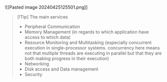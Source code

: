 ![[Pasted image 20240425125501.png]]

> [!Tip] The main services
> - Peripheral Communication
> - Memory Management (in regards to which application have access to which data)
> - Resource Monitoring and Multitasking (especially concurrent execution in single-processor systems. concurrency here means not that multiple threads are executing in parallel but that they are both making progress in their execution)
> - Networking
> - Disk access and Data management
> - Security

